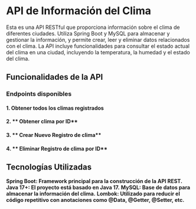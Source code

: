 # API de Información del Clima

Esta es una API RESTful que proporciona información sobre el clima de diferentes ciudades. Utiliza Spring Boot y MySQL para almacenar y gestionar la información, y permite crear, leer y eliminar datos relacionados con el clima. La API incluye funcionalidades para consultar el estado actual del clima en una ciudad, incluyendo la temperatura, la humedad y el estado del clima.

## Funcionalidades de la API

### Endpoints disponibles

#### 1. **Obtener todos los climas registrados**  
#### 2. ** Obtener clima por ID**
#### 3. ** Crear Nuevo Registro de clima**
#### 4. ** Eliminar Registro de clima por ID**

## Tecnologías Utilizadas
**Spring Boot: Framework principal para la construcción de la API REST.**
**Java 17+: El proyecto está basado en Java 17.**
**MySQL: Base de datos para almacenar la información del clima.**
**Lombok: Utilizado para reducir el código repetitivo con anotaciones como @Data, @Getter, @Setter, etc.**
